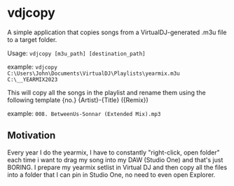 # vdjcopy

A simple application that copies songs from a VirtualDJ-generated .m3u file to a target folder.

Usage: 
`vdjcopy [m3u_path] [destination_path]`

example:
`vdjcopy C:\Users\John\Documents\VirtualDJ\Playlists\yearmix.m3u C:\__YEARMIX2023`

This will copy all the songs in the playlist and rename them using the following template
{no.} {Artist}-{Title} ({Remix})

example:
`008. BetweenUs-Sonnar (Extended Mix).mp3`

## Motivation

Every year I do the yearmix, I have to constantly "right-click, open folder" each time i want to drag my song into my DAW (Studio One) and that's just BORING. I prepare my yearmix setlist in Virtual DJ and then copy all the files into a folder that I can pin in Studio One, no need to even open Explorer.
